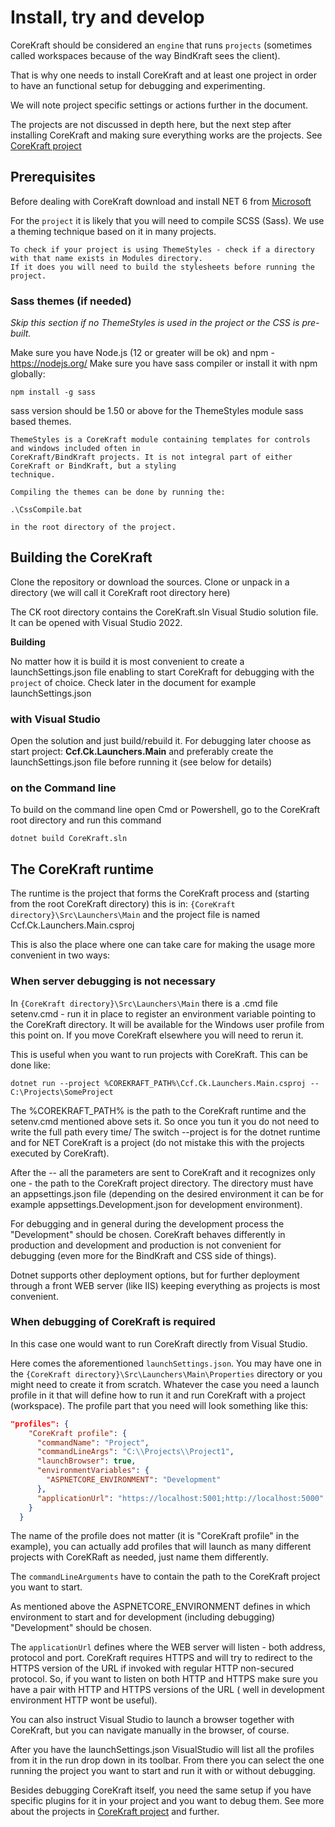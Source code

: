 # Install, try and develop

CoreKraft should be considered an `engine` that runs `projects` (sometimes called workspaces because of the way BindKraft sees the client).

That is why one needs to install CoreKraft and at least one project in order to have an functional setup for debugging and experimenting.

We will note project specific settings or actions further in the document.

The projects are not discussed in depth here, but the next step after installing CoreKraft and making sure everything works are the projects. See [CoreKraft project](install-projects.md)

## Prerequisites

Before dealing with CoreKraft download and install NET 6 from [Microsoft](https://dotnet.microsoft.com/)

For the `project` it is likely that you will need to compile SCSS (Sass). We use a theming technique based on it in many projects.

    To check if your project is using ThemeStyles - check if a directory with that name exists in Modules directory.
    If it does you will need to build the stylesheets before running the project. 

### Sass themes (if needed)

_Skip this section if no ThemeStyles is used in the project or the CSS is pre-built._

Make sure you have Node.js (12 or greater will be ok) and npm - https://nodejs.org/
Make sure you have sass compiler or install it with npm globally:

```
npm install -g sass
```

sass version should be 1.50 or above for the ThemeStyles module sass based themes.

    ThemeStyles is a CoreKraft module containing templates for controls and windows included often in
    CoreKraft/BindKraft projects. It is not integral part of either CoreKraft or BindKraft, but a styling
    technique.

    Compiling the themes can be done by running the:

    .\CssCompile.bat 
    
    in the root directory of the project.


## Building the CoreKraft

Clone the repository or download the sources. Clone or unpack in a directory (we will call it CoreKraft root directory here)

The CK root directory contains the CoreKraft.sln Visual Studio solution file. It can be opened with Visual Studio 2022.

**Building**

No matter how it is build it is most convenient to create a launchSettings.json file enabling to start CoreKraft for debugging with the `project` of choice. Check later in the document for example launchSettings.json

### with Visual Studio 

Open the solution and just build/rebuild it. For debugging later choose as start project: **Ccf.Ck.Launchers.Main** and preferably create the launchSettings.json file before running it (see below for details)

### on the Command line

To build on the command line open Cmd or Powershell, go to the CoreKraft root directory and run this command

```
dotnet build CoreKraft.sln

```

## The CoreKraft runtime

The runtime is the project that forms the CoreKraft process and (starting from the root CoreKraft directory) this is in: `{CoreKraft directory}\Src\Launchers\Main` and the project file is named Ccf.Ck.Launchers.Main.csproj

This is also the place where one can take care for making the usage more convenient in two ways:

### When server debugging is not necessary

In `{CoreKraft directory}\Src\Launchers\Main` there is a .cmd file setenv.cmd - run it in place to register an environment variable pointing to the CoreKraft directory. It will be available for the Windows user profile from this point on. If you move CoreKraft elsewhere you will need to rerun it.

This is useful when you want to run projects with CoreKraft. This can be done like:

```
dotnet run --project %COREKRAFT_PATH%\Ccf.Ck.Launchers.Main.csproj -- C:\Projects\SomeProject
```

The %COREKRAFT_PATH% is the path to the CoreKraft runtime and the setenv.cmd mentioned above sets it. So once you tun it you do not need to write the full path every time/ The switch --project is for the dotnet runtime and for NET CoreKraft is a project (do not mistake this with the projects executed by CoreKraft).

After the -- all the parameters are sent to CoreKraft and it recognizes only one - the path to the CoreKraft project directory. The directory must have an appsettings.json file (depending on the desired environment it can be for example appsettings.Development.json for development environment).

For debugging and in general during the development process the "Development" should be chosen. CoreKraft behaves differently in production and development and production is not convenient for debugging (even more for the BindKraft and CSS side of things).

Dotnet supports other deployment options, but for further deployment through a front WEB server (like IIS) keeping everything as projects is most convenient.

### When debugging of CoreKraft is required

In this case one would want to run CoreKraft directly from Visual Studio.

Here comes the aforementioned `launchSettings.json`. You may have one in the `{CoreKraft directory}\Src\Launchers\Main\Properties` directory or you might need to create it from scratch. Whatever the case you need a launch profile in it that will define how to run it and run CoreKraft with a project (workspace). The profile part that you need will look something like this:

```Json
"profiles": {
    "CoreKraft profile": {
      "commandName": "Project",
      "commandLineArgs": "C:\\Projects\\Project1",
      "launchBrowser": true,
      "environmentVariables": {
        "ASPNETCORE_ENVIRONMENT": "Development"
      },
      "applicationUrl": "https://localhost:5001;http://localhost:5000"
    }
  }
```

The name of the profile does not matter (it is "CoreKraft profile" in the example), you can actually add profiles that will launch as many different projects with CoreKRaft as needed, just name them differently.

The `commandLineArguments` have to contain the path to the CoreKraft project you want to start.

As mentioned above the ASPNETCORE_ENVIRONMENT defines in which environment to start and for development (including debugging) "Development" should be chosen.

The `applicationUrl` defines where the WEB server will listen - both address, protocol and port. CoreKraft requires HTTPS and will try to redirect to the HTTPS version of the URL if invoked with regular HTTP non-secured protocol. So, if you want to listen on both HTTP and HTTPS make sure you have a pair with HTTP and HTTPS versions of the URL ( well in development environment HTTP wont be useful).

You can also instruct Visual Studio to launch a browser together with CoreKraft, but you can navigate manually in the browser, of course.

After you have the launchSettings.json VisualStudio will list all the profiles from it in the run drop down in its toolbar. From there you can select the one running the project you want to start and run it with or without debugging.

Besides debugging CoreKraft itself, you need the same setup if you have specific plugins for it in your project and you want to debug them. See more about the projects in [CoreKraft project](install-projects.md) and further.